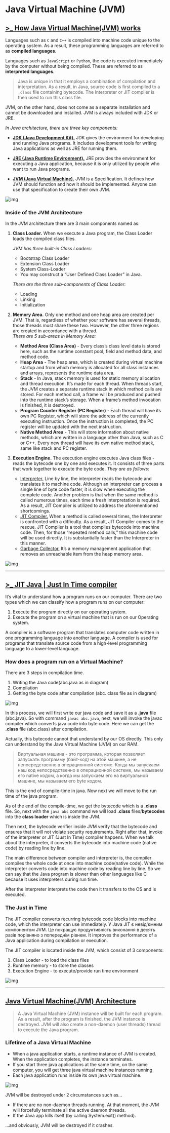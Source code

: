 # Java Virtual Machine (JVM)

## [>_ How Java Virtual Machine(JVM) works](https://medium.com/@harindu973/how-java-virtual-machine-jvm-works-2403fdba4fca)
Languages such as `C` and `C++` is compiled into machine code unique to the operating system. 
As a result, these programming languages are referred to as __compiled languages__.

Languages such as `JavaScript` or `Python`, the code is executed immediately by the computer without being compiled. 
These are referred to as __interpreted languages__.

> Java is unique in that it employs a combination of compilation and interpretation.
> As a result, in Java, source code is first compiled to a `.class` file containing bytecode.
> The Interpreter or JIT compiler is then used to run this class file.

JVM, on the other hand, does not come as a separate installation and cannot be downloaded and installed. JVM is always included with JDK or JRE.

_In Java architecture, there are three key components:_

* __<u>JDK (Java Development Kit).</u>__
  JDK gives the environment for developing and running Java programs. 
  It includes development tools for writing Java applications as well as JRE for running them.

* __<u>JRE (Java Runtime Environment).</u>__ 
  JRE provides the environment for executing a Java application, because it is only utilized by people who want to run Java programs.

* __<u>JVM (Java Virtual Machine).</u>__ 
  JVM is a Specification. It defines how JVM should function and how it should be implemented. 
  Anyone can use that specification to create their own JVM.

![img](https://miro.medium.com/max/2640/1*LuKOZMDCX8e1zDyGyMUu_w.png)

### Inside of the JVM Architecture
In the JVM architecture there are 3 main components named as:

1. __Class Loader.__ When we execute a Java program, the Class Loader loads the compiled class files.
   
   _JVM has three built-in Class Loaders:_
   * Bootstrap Class Loader
   * Extension Class Loader
   * System Class-Loader
   * You may construct a “User Defined Class Loader” in Java.
   
   _There are the three sub-components of Class Loader:_
   * Loading
   * Linking
   * Initialization
2. __Memory Area.__
   Only one method and one heap area are created per JVM.
   That is, regardless of whether your software has several threads, those threads must share these two.
   However, the other three regions are created in accordance with a thread.   
   _There are 5 sub-areas in Memory Area:_
   * __Method Area (Class Area)__ - 
       Every class’s class level data is stored here, such as the runtime constant pool, field and method data, and method code.
   * __Heap Area__ - 
       The heap area, which is created during virtual machine startup and from which memory is allocated for all class instances and arrays, represents the runtime data area.
   * __Stack__ - 
       In Java, stack memory is used for static memory allocation and thread execution. It’s made for each thread. 
       When threads start, the JVM creates a separate runtime stack in which method calls are stored. For each method call, a frame will be produced and pushed into the runtime stack’s storage. 
       When a frame’s method invocation is finished, it is destroyed.
   * __Program Counter Register (PC Register)__ -
       Each thread will have its own PC Register, which will store the address of the currently executing instruction. 
       Once the instruction is completed, the PC register will be updated with the next instruction.
   * __Native Method Area__ -
       This will store information about native methods, which are written in a language other than Java, such as C or C++. 
       Every new thread will have its own native method stack, same like stack and PC register.
   
3. __Execution Engine.__
     The execution engine executes Java class files - reads the bytecode one by one and executes it. 
     It consists of three parts that work together to execute the byte code. 
   _They are as follows:_
   * <u>Interpreter.</u>
     Line by line, the interpreter reads the bytecode and translates it to machine code. 
     Although an interpreter can process a single line of byte code faster, it is slow when executing the complete code.
     Another problem is that when the same method is called numerous times, each time a fresh interpretation is required. 
     As a result, JIT Compiler is utilized to address the aforementioned shortcomings.
   * <u>JIT Compiler.</u> 
     When a method is called several times, the Interpreter is confronted with a difficulty. 
     As a result, JIT Compiler comes to the rescue. 
     JIT Compiler is a tool that compiles bytecode into machine code. 
     Then, for those “repeated method calls,” this machine code will be used directly. 
     It is substantially faster than the Interpreter in this manner.
   * <u>Garbage Collector.</u> 
     It’s a memory management application that removes an unreachable item from the heap memory area.

![img](https://www.freecodecamp.org/news/content/images/2021/01/image-39.png)


<hr>


## [>_ JIT Java | Just In Time compiler](https://medium.com/nerd-for-tech/jit-java-just-in-time-jit-compiler-af1cc86fe53b)

It’s vital to understand how a program runs on our computer.
There are two types which we can classify how a program runs on our computer:

1. Execute the program directly on our operating system.
2. Execute the program on a virtual machine that is run on our Operating system.

A compiler is a software program that translates computer code written in one programming language into another language.
A compiler is used for programs that translate source code from a high-level programming language to a lower-level language.

### How does a program run on a Virtual Machine?
There are 3 steps in compilation time.
1. Writing the Java code(abc.java as in diagram)
2. Compilation
3. Getting the byte code after compilation (abc. class file as in diagram)

![img](https://miro.medium.com/max/2640/1*ZAzYxBXnTKl6RGZ9jvZmvg.jpeg)

In this process, we will first write our java code and save it as a **.java** file (abc.java).
So with command `javac abc.java`, next, we will invoke the javac compiler which converts java code into byte code.
Here we can get the **.class** file (abc.class) after compilation.

Actually, this bytecode cannot that understand by our OS directly. This only can understand by the Java Virtual Machine (JVM) on our RAM.

> Виртуальная машина - это программа, которая позволяет запускать программу (байт-код) на этой машине, а не непосредственно в операционной системе.
> Когда мы запускаем наш код непосредственно в операционной системе, мы называем его native кодом, а когда мы запускаем его на виртуальной машине, мы называем его byte кодом.

This is the end of compile-time in java. Now next we will move to the run time of the java program.

As of the end of the compile-time, we get the bytecode which is a **.class** file.
So, next with the `java abc` command we will load **.class** files/**bytecodes** into the **class loader** which is inside the JVM.

Then next, the bytecode verifier inside JVM verify that the bytecode and ensures that it will not violate security requirements.
Right after that, invoke of the interpreter or JIT (Just In Time) compiler happens.
When we talk about the interpreter, it converts the bytecode into machine code (native code) by reading line by line.

The main difference between compiler and interpreter is, the compiler compiles the whole code at once into machine code(native code).
While the interpreter converts code into machine code by reading line by line.
So we can say that the Java program is slower than other languages like C because it uses interpreters during run time.

After the interpreter interprets the code then it transfers to the OS and is executed.

### The Just in Time
The JIT compiler converts recurring bytecode code blocks into machine code, which the interpreter can use immediately.
У Java JIT є невід'ємним компонентом JVM. Це покращує продуктивність виконання в десять разів порівняно з попереднім рівнем.
It improves the performance of a Java application during compilation or execution.

The JIT compiler is located inside the JVM, which consist of 3 components:
1. Class Loader - to load the class files
2. Runtime memory - to store the classes
3. Execution Engine - to execute/provide run time environment

![img](https://miro.medium.com/max/2640/1*jr9u4kZidlDWg4Q0FrILrw.jpeg)


<hr>


## [Java Virtual Machine(JVM) Architecture](https://fasrinaleem.medium.com/java-virtual-machine-jvm-architecture-87b5bdd47403)

> A Java Virtual Machine (JVM) instance will be built for each program.
> As a result, after the program is finished, the JVM instance is destroyed. 
> JVM will also create a non-daemon (user threads) thread to execute the Java program.

### Lifetime of a Java Virtual Machine
* When a java application starts, a runtime instance of JVM is created. 
  When the application completes, the instance terminates.
* If you start three java applications at the same time, on the same computer, you will get three java virtual machine instances running
* Each java application runs inside its own java virtual machine.

![img](https://miro.medium.com/max/521/1*Tur-pSbx3tZOgy1rTEopWw.png)

JVM will be destroyed under 2 circumstances such as...
* If there are no non-daemon threads running. At that moment, the JVM will forcefully terminate all the active daemon threads.
* If the Java app kills itself (by calling System.exit() method).

...and obviously, JVM will be destroyed if it crashes.
